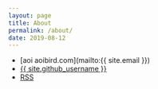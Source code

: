 ```yaml
---
layout: page
title: About
permalink: /about/
date: 2019-08-12
---
```



- <i class="far fa-envelope"></i> [aoi aoibird.com](mailto:{{ site.email }})
- <i class="fab fa-github"></i> <a href="https://github.com/{{ site.github_username }}">{{ site.github_username }}</a>
- <i class="fas fa-rss"></i> <a href="{{ 'feed.xml' | relative_url }}">RSS</a>
